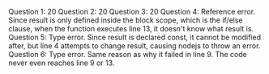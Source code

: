 Question 1: 20
Question 2: 20
Question 3: 20
Question 4: Reference error. Since result is only defined inside the block scope, which is the if/else clause, when the function executes line 13, it doesn't know what result is. 
Question 5: Type error. Since result is declared const, it cannot be modified after, but line 4 attempts to change result, causing nodejs to throw an error. 
Question 6: Type error. Same reason as why it failed in line 9. The code never even reaches line 9 or 13. 